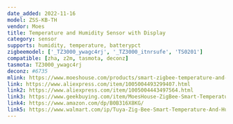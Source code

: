 ```yaml
---
date_added: 2022-11-16
model: ZSS-KB-TH
vendor: Moes
title: Temperature and Humidity Sensor with Display
category: sensor
supports: humidity, temperature, batterypct
zigbeemodel: ['_TZ3000_ywagc4rj', '_TZ3000_itnrsufe', 'TS0201']
compatible: [zha, z2m, tasmota, deconz]
tasmota: TZ3000_ywagc4rj
deconz: #6735
mlink: https://www.moeshouse.com/products/smart-zigbee-temperature-and-humidity-sensor-indoor-hygrometer-thermometer-detector
link: https://www.aliexpress.com/item/1005004493299407.html
link2: https://www.aliexpress.com/item/1005004443497564.html
link3: https://www.geekbuying.com/item/MoesHouse-ZigBee-Smart-Temperature-Humidity-Sensor-Square-517787.html
link4: https://www.amazon.com/dp/B0B316X8KG/
link5: https://www.walmart.com/ip/Tuya-Zig-Bee-Smart-Temperature-And-Humidity-Meter-Sensor-Digital-Remote-Control-Smart-Temperature-And-Humidity-Sensor-Detector/1618940824
---
```


